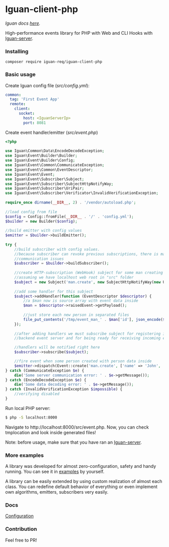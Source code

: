 # Iguan-client-php
_Iguan docs [here](https://iguanreq.gitbook.io/project/)._

High-performance events library for PHP with Web and CLI Hooks with [Iguan-server](https://github.com/IguanREQ/Iguan-server).

### Installing
`composer require iguan-req/iguan-client-php`

### Basic usage

Create Iguan config file (_src/config.yml_):
```yaml
common:
  tag: 'First Event App'
  remote:
    client:
      socket:
        host: <IguanServerIp>
        port: 8081
```

Create event handler/emitter (_src/event.php_)

```php
<?php
​
use Iguan\Common\Data\EncodeDecodeException;
use Iguan\Event\Builder\Builder;
use Iguan\Event\Builder\Config;
use Iguan\Event\Common\CommunicateException;
use Iguan\Event\Common\EventDescriptor;
use Iguan\Event\Event;
use Iguan\Event\Subscriber\Subject;
use Iguan\Event\Subscriber\SubjectHttpNotifyWay;
use Iguan\Event\Subscriber\UriPair;
use Iguan\Event\Subscriber\Verificator\InvalidVerificationException;
​
require_once dirname(__DIR__, 2) . '/vendor/autoload.php';
​
//load config from file
$config = Config::fromFile(__DIR__ . '/' . 'config.yml');
$builder = new Builder($config);
​
//build emitter with config values
$emitter = $builder->buildEmitter();
​
try {
    //build subscriber with config values.
    //because subscriber can revoke previous subscriptions, there is may be a server
    //communication issues
    $subscriber = $builder->buildSubscriber();
​
    //create HTTP-subscription (WebHook) subject for some man creating event
    //assuming we have localhost web root in "src" folder
    $subject = new Subject('man.create', new SubjectHttpNotifyWay(new UriPair('http://localhost/', 'event.php')));
​
    //add some handler for this subject
    $subject->addHandler(function (EventDescriptor $descriptor) {
        //a $man now is source array with event data inside
        $man = $descriptor->raisedEvent->getPayload();
​
        //just store each new person in separated files
        file_put_contents('/tmp/event_man_' . $man['id'], json_encode($man));
    });
​
    //after adding handlers we must subscribe subject for registering in
    //backend event server and for being ready for receiving incoming events

    //handlers will be notified right here
    $subscriber->subscribe($subject);

    //fire event when some person created with person data inside
    $emitter->dispatch(Event::create('man.create', ['name' => 'John', 'age' => 28, 'id' => 1199]));
} catch (CommunicateException $e) {
    die('Some server communication error: ' . $e->getMessage());
} catch (EncodeDecodeException $e) {
    die('Some data decoding error: ' . $e->getMessage());
} catch (InvalidVerificationException $impossible) {
    //verifying disabled
}
```

Run  local PHP server:
```bash
$ php -S localhost:8000
```

Navigate to http://localhost:8000/src/event.php. Now, you can check tmplocation and look inside generated files!

Note: before usage, make sure that you have ran an [Iguan-server](https://github.com/IguanREQ/Iguan-server).

### More examples

A library was developed for almost zero-configuration, safety and handy running. You can see it in [examples](/examples) by yourself.

A library can be easily extended by using custom realization of almost each class. You can redefine default behavior of everything or
even implement own algorithms, emitters, subscribers very easily.  

### Docs
[Configuration](docs/CONFIG.md)

### Contribution
Feel free to PR!